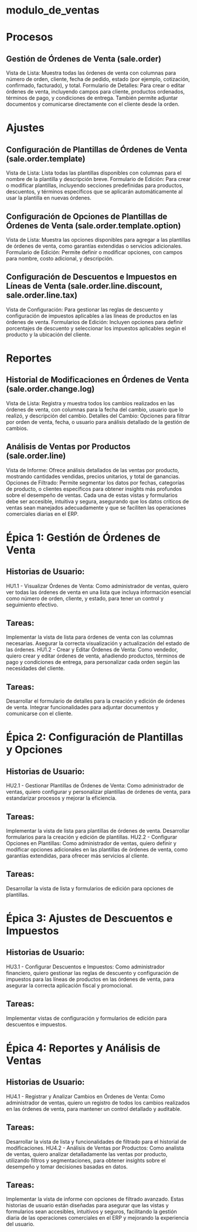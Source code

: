 # modulo_de_ventas

# Procesos
## Gestión de Órdenes de Venta (sale.order)
Vista de Lista: Muestra todas las órdenes de venta con columnas para número de orden, cliente, fecha de pedido, estado (por ejemplo, cotización, confirmado, facturado), y total.
Formulario de Detalles: Para crear o editar órdenes de venta, incluyendo campos para cliente, productos ordenados, términos de pago, y condiciones de entrega. También permite adjuntar documentos y comunicarse directamente con el cliente desde la orden.
# Ajustes
## Configuración de Plantillas de Órdenes de Venta (sale.order.template)
Vista de Lista: Lista todas las plantillas disponibles con columnas para el nombre de la plantilla y descripción breve.
Formulario de Edición: Para crear o modificar plantillas, incluyendo secciones predefinidas para productos, descuentos, y términos específicos que se aplicarán automáticamente al usar la plantilla en nuevas órdenes.
## Configuración de Opciones de Plantillas de Órdenes de Venta (sale.order.template.option)
Vista de Lista: Muestra las opciones disponibles para agregar a las plantillas de órdenes de venta, como garantías extendidas o servicios adicionales.
Formulario de Edición: Permite definir o modificar opciones, con campos para nombre, costo adicional, y descripción.
## Configuración de Descuentos e Impuestos en Líneas de Venta (sale.order.line.discount, sale.order.line.tax)
Vista de Configuración: Para gestionar las reglas de descuento y configuración de impuestos aplicables a las líneas de productos en las órdenes de venta.
Formularios de Edición: Incluyen opciones para definir porcentajes de descuento y seleccionar los impuestos aplicables según el producto y la ubicación del cliente.
# Reportes
## Historial de Modificaciones en Órdenes de Venta (sale.order.change.log)
Vista de Lista: Registra y muestra todos los cambios realizados en las órdenes de venta, con columnas para la fecha del cambio, usuario que lo realizó, y descripción del cambio.
Detalles del Cambio: Opciones para filtrar por orden de venta, fecha, o usuario para análisis detallado de la gestión de cambios.
## Análisis de Ventas por Productos (sale.order.line)
Vista de Informe: Ofrece análisis detallados de las ventas por producto, mostrando cantidades vendidas, precios unitarios, y total de ganancias.
Opciones de Filtrado: Permite segmentar los datos por fechas, categorías de producto, o clientes específicos para obtener insights más profundos sobre el desempeño de ventas.
Cada una de estas vistas y formularios debe ser accesible, intuitiva y segura, asegurando que los datos críticos de ventas sean manejados adecuadamente y que se faciliten las operaciones comerciales diarias en el ERP.

# Épica 1: Gestión de Órdenes de Venta
## Historias de Usuario:
HU1.1 - Visualizar Órdenes de Venta: Como administrador de ventas, quiero ver todas las órdenes de venta en una lista que incluya información esencial como número de orden, cliente, y estado, para tener un control y seguimiento efectivo.
## Tareas:
Implementar la vista de lista para órdenes de venta con las columnas necesarias.
Asegurar la correcta visualización y actualización del estado de las órdenes.
HU1.2 - Crear y Editar Órdenes de Venta: Como vendedor, quiero crear y editar órdenes de venta, añadiendo productos, términos de pago y condiciones de entrega, para personalizar cada orden según las necesidades del cliente.
## Tareas:
Desarrollar el formulario de detalles para la creación y edición de órdenes de venta.
Integrar funcionalidades para adjuntar documentos y comunicarse con el cliente.
# Épica 2: Configuración de Plantillas y Opciones
## Historias de Usuario:
HU2.1 - Gestionar Plantillas de Órdenes de Venta: Como administrador de ventas, quiero configurar y personalizar plantillas de órdenes de venta, para estandarizar procesos y mejorar la eficiencia.
## Tareas:
Implementar la vista de lista para plantillas de órdenes de venta.
Desarrollar formularios para la creación y edición de plantillas.
HU2.2 - Configurar Opciones en Plantillas: Como administrador de ventas, quiero definir y modificar opciones adicionales en las plantillas de órdenes de venta, como garantías extendidas, para ofrecer más servicios al cliente.
## Tareas:
Desarrollar la vista de lista y formularios de edición para opciones de plantillas.
# Épica 3: Ajustes de Descuentos e Impuestos
## Historias de Usuario:
HU3.1 - Configurar Descuentos e Impuestos: Como administrador financiero, quiero gestionar las reglas de descuento y configuración de impuestos para las líneas de productos en las órdenes de venta, para asegurar la correcta aplicación fiscal y promocional.
## Tareas:
Implementar vistas de configuración y formularios de edición para descuentos e impuestos.
# Épica 4: Reportes y Análisis de Ventas
## Historias de Usuario:
HU4.1 - Registrar y Analizar Cambios en Órdenes de Venta: Como administrador de ventas, quiero un registro de todos los cambios realizados en las órdenes de venta, para mantener un control detallado y auditable.
## Tareas:
Desarrollar la vista de lista y funcionalidades de filtrado para el historial de modificaciones.
HU4.2 - Análisis de Ventas por Productos: Como analista de ventas, quiero analizar detalladamente las ventas por producto, utilizando filtros y segmentaciones, para obtener insights sobre el desempeño y tomar decisiones basadas en datos.
## Tareas:
Implementar la vista de informe con opciones de filtrado avanzado.
Estas historias de usuario están diseñadas para asegurar que las vistas y formularios sean accesibles, intuitivos y seguros, facilitando la gestión diaria de las operaciones comerciales en el ERP y mejorando la experiencia del usuario.

